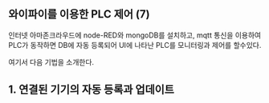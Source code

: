 ## 와이파이를 이용한 PLC 제어 (7) 
인터넷 아마존크라우드에 node-RED와 mongoDB를 설치하고, mqtt 통신을 이용하여 PLC가 동작하면 DB에 자동 등록되어 UI에 나타난 PLC를 모니터링과 제어를 할수있다.

여기서 다음 기법을 소개한다.
## 1. 연결된 기기의 자동 등록과 업데이트
